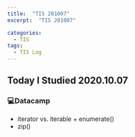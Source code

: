 ```yaml
---
title:  "TIS 201007"
excerpt:  "TIS 201007"

categories:
  - TIS
tags:
  - TIS Log
---
```


## Today I Studied 2020.10.07

### :computer:Datacamp
- iterator vs. iterable + enumerate()
- zip()
